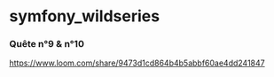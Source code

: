 # symfony_wildseries


### Quête n°9  &  n°10
https://www.loom.com/share/9473d1cd864b4b5abbf60ae4dd241847
